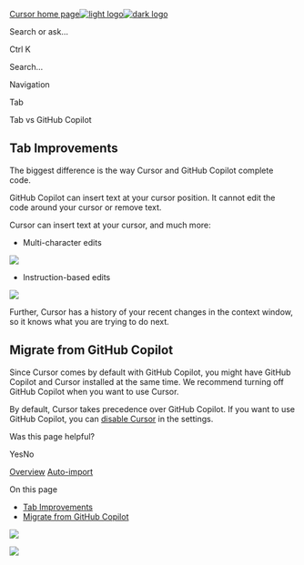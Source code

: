 [Cursor home page![light logo](https://mintlify.s3.us-west-1.amazonaws.com/cursor/images/logo/app-logo.svg)![dark logo](https://mintlify.s3.us-west-1.amazonaws.com/cursor/images/logo/app-logo.svg)](https://docs.cursor.com/)

Search or ask...

Ctrl K

Search...

Navigation

Tab

Tab vs GitHub Copilot

## [​](https://docs.cursor.com/tab/from-gh-copilot\#tab-improvements)  Tab Improvements

The biggest difference is the way Cursor and GitHub Copilot complete code.

GitHub Copilot can insert text at your cursor position. It cannot edit the code around your cursor or remove text.

Cursor can insert text at your cursor, and much more:

- Multi-character edits









![](https://mintlify.s3.us-west-1.amazonaws.com/cursor/images/cpp/multi-edit.png)

- Instruction-based edits









![](https://mintlify.s3.us-west-1.amazonaws.com/cursor/images/cpp/instruct.png)


Further, Cursor has a history of your recent changes in the context window, so it knows what you are trying to do next.

## [​](https://docs.cursor.com/tab/from-gh-copilot\#migrate-from-github-copilot)  Migrate from GitHub Copilot

Since Cursor comes by default with GitHub Copilot, you might have GitHub Copilot and Cursor installed at the same time. We recommend turning off GitHub Copilot when you want to use Cursor.

By default, Cursor takes precedence over GitHub Copilot. If you want to use GitHub Copilot, you can [disable Cursor](https://docs.cursor.com/tab/overview#copilot-settings) in the settings.

Was this page helpful?

YesNo

[Overview](https://docs.cursor.com/tab/overview) [Auto-import](https://docs.cursor.com/tab/auto-import)

On this page

- [Tab Improvements](https://docs.cursor.com/tab/from-gh-copilot#tab-improvements)
- [Migrate from GitHub Copilot](https://docs.cursor.com/tab/from-gh-copilot#migrate-from-github-copilot)

![](https://docs.cursor.com/tab/from-gh-copilot)

![](https://docs.cursor.com/tab/from-gh-copilot)